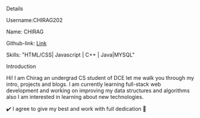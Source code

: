 Details

Username:CHIRAG202

Name: CHIRAG

Github-link: [Link](https://github.com/CHIRAG202)

Skills: "HTML/CSS| Javascript | C++ | Java|MYSQL"

Introduction

Hi! I am Chirag an undergrad CS student of DCE let me walk you through my intro, projects and blogs.
I am currently learning full-stack web development and working on improving my data structures and algorithms also I am interested in learning about new technologies.

:heavy_check_mark: I agree to give my best and work with full dedication :100:
